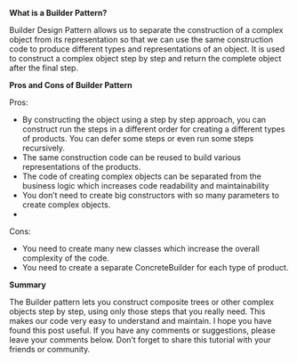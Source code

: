 **What is a Builder Pattern?**

Builder Design Pattern allows us to separate the construction of a complex object from its representation so that we can use the same construction code to produce different types and representations of an object. It is used to construct a complex object step by step and return the complete object after the final step.

**Pros and Cons of Builder Pattern**

Pros:

- By constructing the object using a step by step approach, you can construct run the steps in a different order for creating a different types of products. You can defer some steps or even run some steps recursively.
- The same construction code can be reused to build various representations of the products.
- The code of creating complex objects can be separated from the business logic which increases code readability and maintainability
- You don’t need to create big constructors with so many parameters to create complex objects.
- 
Cons:

- You need to create many new classes which increase the overall complexity of the code.
- You need to create a separate ConcreteBuilder for each type of product.

**Summary**

The Builder pattern lets you construct composite trees or other complex objects step by step, using only those steps that you really need. This makes our code very easy to understand and maintain. I hope you have found this post useful. If you have any comments or suggestions, please leave your comments below. Don’t forget to share this tutorial with your friends or community.
